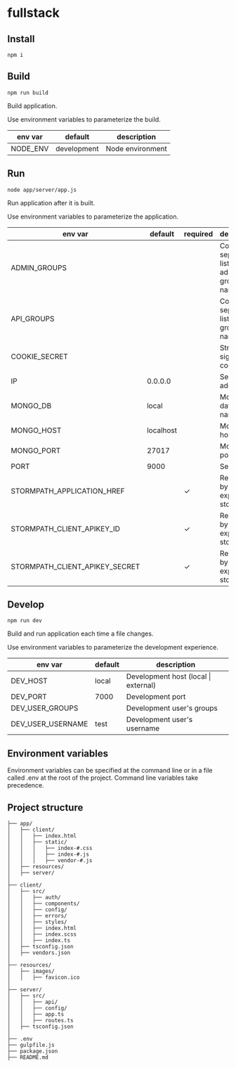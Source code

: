 # fullstack



## Install

`npm i`



## Build

`npm run build`

Build application.

Use environment variables to parameterize the build.

env var  | default     | description
-------- | ----------- | ----------------
NODE_ENV | development | Node environment



## Run

`node app/server/app.js`

Run application after it is built.

Use environment variables to parameterize the application.

env var                        | default   | required | description
------------------------------ | --------- | -------- | -----------------------------------------
ADMIN_GROUPS                   |           |          | Comma-separated list of admin group names
API_GROUPS                     |           |          | Comma-separated list of API group names
COOKIE_SECRET                  |           |          | String for signing cookies
IP                             | 0.0.0.0   |          | Server ip address
MONGO_DB                       | local     |          | MongoDB database name
MONGO_HOST                     | localhost |          | MongoDB host
MONGO_PORT                     | 27017     |          | MongoDB port
PORT                           | 9000      |          | Server port
STORMPATH_APPLICATION_HREF     |           | ✓        | Required by express-stormpath
STORMPATH_CLIENT_APIKEY_ID     |           | ✓        | Required by express-stormpath
STORMPATH_CLIENT_APIKEY_SECRET |           | ✓        | Required by express-stormpath



## Develop

`npm run dev`

Build and run application each time a file changes.

Use environment variables to parameterize the development experience.

env var           | default | description
----------------- | ------- | -----------------------------------------
DEV_HOST          | local   | Development host (local &#124; external)
DEV_PORT          | 7000    | Development port
DEV_USER_GROUPS   |         | Development user's groups
DEV_USER_USERNAME | test    | Development user's username



## Environment variables

Environment variables can be specified at the command line or in a file called
.env at the root of the project. Command line variables take precedence.



## Project structure

```
├── app/
│   ├── client/
│   │   ├── index.html
│   │   ├── static/
│   │   │   ├── index-#.css
│   │   │   ├── index-#.js
│   │   │   ├── vendor-#.js
│   ├── resources/
│   ├── server/
│
├── client/
│   ├── src/
│   │   ├── auth/
│   │   ├── components/
│   │   ├── config/
│   │   ├── errors/
│   │   ├── styles/
│   │   ├── index.html
│   │   ├── index.scss
│   │   ├── index.ts
│   ├── tsconfig.json
│   ├── vendors.json
│
├── resources/
│   ├── images/
│   │   ├── favicon.ico
│
├── server/
│   ├── src/
│   │   ├── api/
│   │   ├── config/
│   │   ├── app.ts
│   │   ├── routes.ts
│   ├── tsconfig.json
│
├── .env
├── gulpfile.js
├── package.json
├── README.md

```
